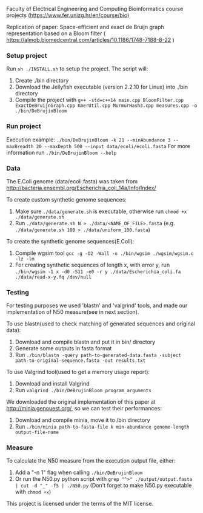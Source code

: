 Faculty of Electrical Engineering and Computing
Bioinformatics course projects (https://www.fer.unizg.hr/en/course/bio)

Replication of paper:
Space-efficient and exact de Bruijn graph representation based on a Bloom filter ( https://almob.biomedcentral.com/articles/10.1186/1748-7188-8-22 )

### Setup project
Run `sh ./INSTALL.sh` to setup the project. The script will:
1. Create ./bin directory
2. Download the Jellyfish executable (version 2.2.10 for Linux) into ./bin directory
3. Compile the project with `g++ -std=c++14 main.cpp BloomFilter.cpp ExactDeBruijnGraph.cpp KmerUtil.cpp MurmurHash3.cpp measures.cpp -o ./bin/DeBrujinBloom`

### Run project
Execution example: `./bin/DeBrujinBloom -k 21 --minAbundance 3 --maxBreadth 20 --maxDepth 500 --input data/ecoli/ecoli.fasta`
For more information run `./bin/DeBrujinBloom --help`

### Data
The E.Coli genome (data/ecoli.fasta) was taken from http://bacteria.ensembl.org/Escherichia_coli_14a/Info/Index/

To create custom synthetic genome sequences:
1. Make sure `./data/generate.sh` is executable, otherwise run `chmod +x ./data/generate.sh`
2. Run `./data/generate.sh N > ./data/<NAME_OF_FILE>.fasta` (e.g. `./data/generate.sh 100 > ./data/uniform_100.fasta`)

To create the synthetic genome sequences(E.Coli):
1. Compile wgsim tool `gcc -g -O2 -Wall -o ./bin/wgsim ./wgsim/wgsim.c -lz -lm`
2. For creating synthetic sequences of length x, with error y, run
   `./bin/wgsim -1 x -d0 -S11 -e0 -r y ./data/Escherichia_coli.fa ./data/read-x-y.fq /dev/null`

### Testing
For testing purposes we used 'blastn' and 'valgrind' tools, and made our implementation of N50 measure(see in next section).

To use blastn(used to check matching of generated sequences and original data):
1. Download and compile blastn and put it in bin/ directory
2. Generate some outputs in fasta format
3. Run `./bin/blastn -query path-to-generated-data.fasta -subject path-to-original-sequence.fasta -out results.txt`

To use Valgrind tool(used to get a memory usage report):
1. Download and install Valgrind
2. Run `valgrind ./bin/DeBrujinBloom program_arguments`

We downloaded the original implementation of this paper at http://minia.genouest.org/, so we can test their performances:
1. Download and compile minia, move it to /bin directory
2. Run `./bin/minia path-to-fasta-file k min-abundance genome-length output-file-name`

### Measure
To calculate the N50 measure from the execution output file, either:
1. Add a "-n 1" flag when calling `./bin/DeBrujinBloom`
2. Or run the N50.py python script with `grep "^>" ./output/output.fasta | cut -d "_" -f5 | ./N50.py` (Don't forget to make N50.py executable with `chmod +x`)

This project is licensed under the terms of the MIT license.
